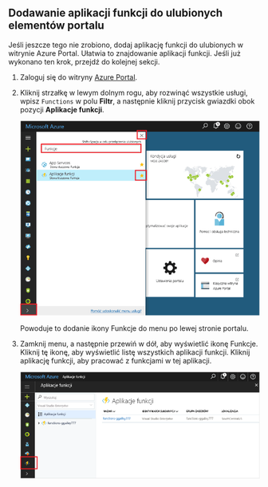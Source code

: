 ## <a name="add-function-apps-to-your-portal-favorites"></a>Dodawanie aplikacji funkcji do ulubionych elementów portalu 

Jeśli jeszcze tego nie zrobiono, dodaj aplikację funkcji do ulubionych w witrynie Azure Portal. Ułatwia to znajdowanie aplikacji funkcji. Jeśli już wykonano ten krok, przejdź do kolejnej sekcji. 

1. Zaloguj się do witryny [Azure Portal](https://portal.azure.com/).

2. Kliknij strzałkę w lewym dolnym rogu, aby rozwinąć wszystkie usługi, wpisz `Functions` w polu **Filtr**, a następnie kliknij przycisk gwiazdki obok pozycji **Aplikacje funkcji**.  
 
    ![Tworzenie aplikacji funkcji w witrynie Azure Portal](./media/functions-portal-favorite-function-apps/functions-favorite-function-apps.png)

    Powoduje to dodanie ikony Funkcje do menu po lewej stronie portalu.

3. Zamknij menu, a następnie przewiń w dół, aby wyświetlić ikonę Funkcje. Kliknij tę ikonę, aby wyświetlić listę wszystkich aplikacji funkcji. Kliknij aplikację funkcji, aby pracować z funkcjami w tej aplikacji. 
 
    ![](./media/functions-portal-favorite-function-apps/functions-function-apps-hub.png)
 
     